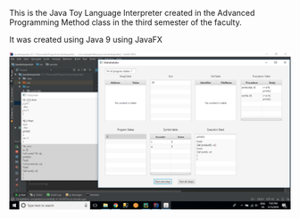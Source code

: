This is the Java Toy Language Interpreter created in the Advanced Programming Method class in the third semester of the faculty.

It was created using Java 9 using JavaFX

![Nice running example picture](./runPicture.png)
